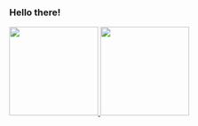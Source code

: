 ### Hello there!

<div>
  <a href="https://github.com/matheusyuribr">
  <img height="160em" src="https://github-readme-stats.vercel.app/api?username=matheusyuribr&show_icons=true&theme=synthwave&include_all_commits=true&count_private=true"/>
  <img height="160em" src="https://github-readme-stats.vercel.app/api/top-langs/?username=matheusyuribr&layout=compact&langs_count=7&theme=synthwave"/>
</div>
